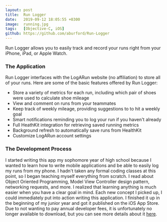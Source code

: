```yaml
---
layout: post
title:  Run Logger
date:   2019-09-12 18:05:55 +0300
image:  running.jpg
tags:   [Objective-C, iOS]
github: https://github.com/aburford/Run-Logger
---
```

Run Logger allows you to easily track and record your runs right from your iPhone, iPad, or Apple Watch.
### The Application
Run Logger interfaces with the LogARun website (no affiliation) to store all of your runs. Here are some of the basic features offered by Run Logger:
* Store a variety of metrics for each run, including which pair of shoes were used to calculate shoe mileage
* View and comment on runs from your teammates
* Keep track of weekly mileage, providing suggestions to to hit a weekly goal
* Smart notifications reminding you to log your run if you haven't already
* Full HeathKit integration for retrieving saved running metrics
* Background refresh to automatically save runs from HealthKit
* Customize LogARun account settings

### The Development Process
I started writing this app my sophomore year of high school because I wanted to learn how to write mobile applications and be able to easily log my runs from my phone. I hadn't taken any formal coding classes at this point, so I began teaching myself everything from scratch. I read about Object Oriented Programming, Model View Controller design pattern, networking requests, and more. I realized that learning anything is much easier when you have a clear goal in mind. Each new concept I picked up, I could immediately put into action writing this application. I finished it up in the beginning of my junior year and got it published on the iOS App Store. Due to not wanting to pay annual developer fees, it is unfortunately no longer available to download, but you can see more details about it [here](https://appadvice.com/app/run-logger-powered-by-logarun/1153208744).
